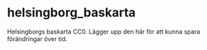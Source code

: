 # helsingborg_baskarta
Helsingborgs baskarta CC0.
Lägger upp den här för att kunna spara förändringar över tid.
